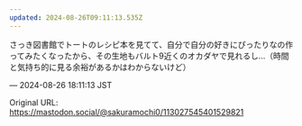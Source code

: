 ```yaml
---
updated: 2024-08-26T09:11:13.535Z
---
```


<p>さっき図書館でトートのレシピ本を見てて、自分で自分の好きにぴったりなの作ってみたくなったから、その生地もバルト9近くのオカダヤで見れるし…（時間と気持ち的に見る余裕があるかはわからないけど）</p>

&mdash; 2024-08-26 18:11:13 JST

Original URL: https://mastodon.social/@sakuramochi0/113027545401529821
